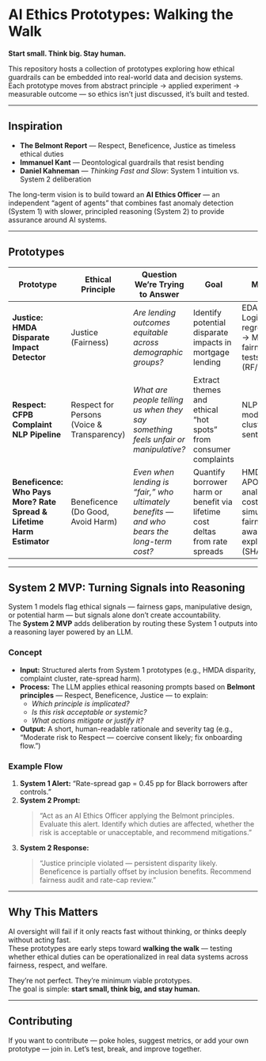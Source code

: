 # AI Ethics Prototypes: Walking the Walk

**Start small. Think big. Stay human.**

This repository hosts a collection of prototypes exploring how ethical guardrails can be embedded into real-world data and decision systems.  
Each prototype moves from abstract principle → applied experiment → measurable outcome — so ethics isn’t just discussed, it’s built and tested.

---

## Inspiration
- **The Belmont Report** — Respect, Beneficence, Justice as timeless ethical duties  
- **Immanuel Kant** — Deontological guardrails that resist bending  
- **Daniel Kahneman** — *Thinking Fast and Slow*: System 1 intuition vs. System 2 deliberation  

The long-term vision is to build toward an **AI Ethics Officer** — an independent “agent of agents” that combines fast anomaly detection (System 1) with slower, principled reasoning (System 2) to provide assurance around AI systems.

---

## Prototypes

| Prototype | Ethical Principle | Question We’re Trying to Answer | Goal | Method | Status |
|-----------|------------------|----------------------------------|------|--------|--------|
| **Justice: HMDA Disparate Impact Detector** | Justice (Fairness) | *Are lending outcomes equitable across demographic groups?* | Identify potential disparate impacts in mortgage lending | EDA → Logistic regression → ML fairness tests (RF/XGB) | MVP Completed |
| **Respect: CFPB Complaint NLP Pipeline** | Respect for Persons (Voice & Transparency) | *What are people telling us when they say something feels unfair or manipulative?* | Extract themes and ethical “hot spots” from consumer complaints | NLP (topic modeling, clustering, sentiment) | MVP in progress |
| **Beneficence: Who Pays More? Rate Spread & Lifetime Harm Estimator** | Beneficence (Do Good, Avoid Harm) | *Even when lending is “fair,” who ultimately benefits — and who bears the long-term cost?* | Quantify borrower harm or benefit via lifetime cost deltas from rate spreads | HMDA + APOR analysis → cost simulation → fairness-aware explainability (SHAP) | MVP in progress |

---

## System 2 MVP: Turning Signals into Reasoning

System 1 models flag ethical signals — fairness gaps, manipulative design, or potential harm — but signals alone don’t create accountability.  
The **System 2 MVP** adds deliberation by routing these System 1 outputs into a reasoning layer powered by an LLM.

### Concept
- **Input:** Structured alerts from System 1 prototypes (e.g., HMDA disparity, complaint cluster, rate-spread harm).  
- **Process:** The LLM applies ethical reasoning prompts based on **Belmont principles** — Respect, Beneficence, Justice — to explain:  
  - *Which principle is implicated?*  
  - *Is this risk acceptable or systemic?*  
  - *What actions mitigate or justify it?*  
- **Output:** A short, human-readable rationale and severity tag (e.g., “Moderate risk to Respect — coercive consent likely; fix onboarding flow.”)

### Example Flow
1. **System 1 Alert:** “Rate-spread gap = 0.45 pp for Black borrowers after controls.”  
2. **System 2 Prompt:**  
   > “Act as an AI Ethics Officer applying the Belmont principles. Evaluate this alert. Identify which duties are affected, whether the risk is acceptable or unacceptable, and recommend mitigations.”  
3. **System 2 Response:**  
   > “Justice principle violated — persistent disparity likely. Beneficence is partially offset by inclusion benefits. Recommend fairness audit and rate-cap review.”  

---

## Why This Matters

AI oversight will fail if it only reacts fast without thinking, or thinks deeply without acting fast.  
These prototypes are early steps toward **walking the walk** — testing whether ethical duties can be operationalized in real data systems across fairness, respect, and welfare.

They’re not perfect. They’re minimum viable prototypes.  
The goal is simple: **start small, think big, and stay human.**

---

## Contributing
If you want to contribute — poke holes, suggest metrics, or add your own prototype — join in. Let’s test, break, and improve together.
